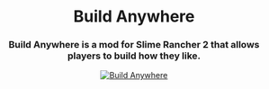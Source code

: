 <h1 align="center">Build Anywhere</h1>
<h3 align="center">Build Anywhere is a mod for Slime Rancher 2 that allows players to build how they like.</h3>

<p align="center">
  <a href="https://www.nexusmods.com/slimerancher2/mods/"><img src="https://img.shields.io/badge/Build Anywhere-232634?style=for-the-badge&logo=nexus-mods&logoColor=232634&color=D98F40" alt="Build Anywhere"></a>
</p>
